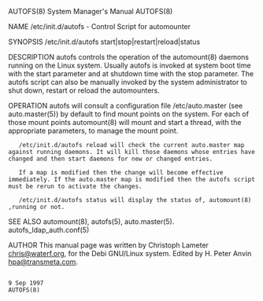 AUTOFS(8)                                                                                  System Manager's Manual                                                                                  AUTOFS(8)



NAME
       /etc/init.d/autofs - Control Script for automounter

SYNOPSIS
       /etc/init.d/autofs start|stop|restart|reload|status

DESCRIPTION
       autofs  controls  the  operation  of  the  automount(8) daemons running on the Linux system. Usually autofs is invoked at system boot time with the start parameter and at shutdown time with the stop
       parameter. The autofs script can also be manually invoked by the system administrator to shut down, restart or reload the automounters.

OPERATION
       autofs will consult a configuration file /etc/auto.master (see auto.master(5)) by default to find mount points on the system. For each of those mount points  automount(8)  will  mount  and  start  a
       thread, with the appropriate parameters, to manage the mount point.

       /etc/init.d/autofs reload will check the current auto.master map against running daemons. It will kill those daemons whose entries have changed and then start daemons for new or changed entries.

       If a map is modified then the change will become effective immediately. If the auto.master map is modified then the autofs script must be rerun to activate the changes.

       /etc/init.d/autofs status will display the status of, automount(8) ,running or not.

SEE ALSO
       automount(8), autofs(5), auto.master(5).  autofs_ldap_auth.conf(5)

AUTHOR
       This manual page was written by Christoph Lameter <chris@waterf.org>, for the Debi GNU/Linux system.  Edited by H. Peter Anvin <hpa@transmeta.com>.



                                                                                                  9 Sep 1997                                                                                        AUTOFS(8)
